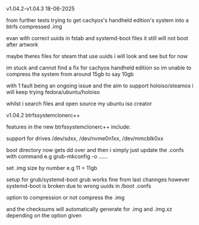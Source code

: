 
v1.04.2-v1.04.3 18-06-2025 

from further tests trying to get cachyos's handheld edition's system into a btrfs compressed .img

evan with correct uuids in fstab and systemd-boot files it still will not boot after artwork

maybe theres files for steam that use uuids i will look and see but for now 

im stuck and cannot find a fix for cachyos handheld edition so im unable to compress the system from around 15gb to say 10gb

with 1 fault being an ongoing issue and the aim to support holoiso/steamos i will keep trying fedora/ubuntu/holoiso

whilst i search files and open source my ubuntu iso creator


v1.04.2 btrfssystemclonerc++

features in the new btrfssystemclonerc++ include:

support for drives  /dev/sdxx, /dev/nvme0n1xx, /dev/mmcblk0xx

boot directory now gets dd over and then i simply just update the .confs with command e.g grub-mkconfig -o ......

set .img size by number e.g 11 = 11gb

setup for grub/systemd-boot grub works fine from last channges however systemd-boot is broken due to wrong uuids in /boot .confs

option to compression or not compress the .img

and the checksums will automatically generate for .img and .img.xz depending on the option given
